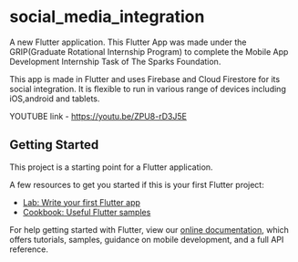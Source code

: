 # social_media_integration

A new Flutter application.
This Flutter App was made under the GRIP(Graduate Rotational Internship Program) to complete the  Mobile App Development Internship Task of The Sparks Foundation.

This app is made in Flutter and uses Firebase and Cloud Firestore for its social integration. It is flexible to run in various range of devices including iOS,android and tablets.



YOUTUBE link - https://youtu.be/ZPU8-rD3J5E

## Getting Started

This project is a starting point for a Flutter application.

A few resources to get you started if this is your first Flutter project:

- [Lab: Write your first Flutter app](https://flutter.dev/docs/get-started/codelab)
- [Cookbook: Useful Flutter samples](https://flutter.dev/docs/cookbook)

For help getting started with Flutter, view our
[online documentation](https://flutter.dev/docs), which offers tutorials,
samples, guidance on mobile development, and a full API reference.
